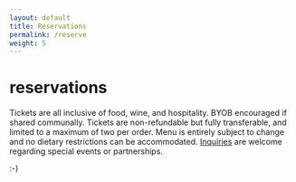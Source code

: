 ```yaml
---
layout: default
title: Reservations
permalink: /reserve
weight: 5
---
```


# reservations
Tickets are all inclusive of food, wine, and hospitality. BYOB encouraged if shared communally. Tickets are non-refundable but fully transferable, and limited to a maximum of two per order. Menu is entirely subject to change and no dietary restrictions can be accommodated. [Inquiries](mailto:inquiries@pith.space) are welcome regarding special events or partnerships.
<tito-widget event="pith/supper-club"></tito-widget>

:-)
